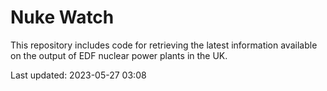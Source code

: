 # Nuke Watch

This repository includes code for retrieving the latest information available on the output of EDF nuclear power plants in the UK.

Last updated: 2023-05-27 03:08